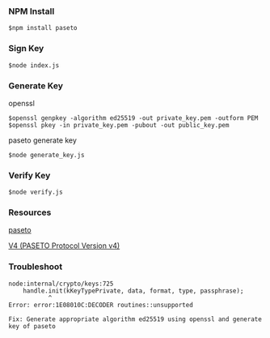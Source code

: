 ### NPM Install
```
$npm install paseto
```
### Sign Key
```
$node index.js
```
### Generate Key
openssl 
```
$openssl genpkey -algorithm ed25519 -out private_key.pem -outform PEM
$openssl pkey -in private_key.pem -pubout -out public_key.pem
```
paseto generate key
```
$node generate_key.js
```
### Verify Key
```
$node verify.js
```
### Resources

[paseto](https://github.com/panva/paseto)

[V4 (PASETO Protocol Version v4)](https://github.com/panva/paseto/blob/main/docs/README.md#v4-paseto-protocol-version-v4)

### Troubleshoot
```
node:internal/crypto/keys:725
    handle.init(kKeyTypePrivate, data, format, type, passphrase);
           ^
Error: error:1E08010C:DECODER routines::unsupported
```
```
Fix: Generate appropriate algorithm ed25519 using openssl and generate key of paseto
```
